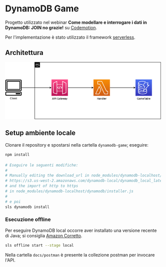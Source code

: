 # DynamoDB Game

Progetto utilizzato nel webinar **Come modellare e interrogare i dati in DynamoDB: JOIN no grazie!** su [Codemotion](https://www.codemotion.com/).

Per l'implementazione è stato utilizzato il framework [serverless](https://www.serverless.com/).

## Architettura
![Architettura](docs/images/architettura.png)

## Setup ambiente locale

Clonare il repository e spostarsi nella cartella `dynamodb-game`; eseguire:

```bash
npm install

# Eseguire le seguenti modifiche:
#
# Manually editing the download_url in node_modules/dynamodb-localhost/dynamodb/config.json to
# https://s3.us-west-2.amazonaws.com/dynamodb-local/dynamodb_local_latest.tar.gz
# and the import of http to https
# in node_modules/dynamodb-localhost/dynamodb/installer.js
#
# e poi
sls dynamodb install
```

### Esecuzione offline

Per eseguire DynamoDB local occorre aver installato una versione recente di Java;
si consiglia [Amazon Corretto](https://aws.amazon.com/it/corretto/).

```bash
sls offline start --stage local
```

Nella cartella `docs/postman` è presente la collezione postman per invocare l'API.
